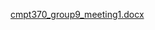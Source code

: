 [cmpt370_group9_meeting1.docx](uploads/5c5abb80e6bff7bc4c7e1e329d104eb6/cmpt370_group9_meeting1.docx)